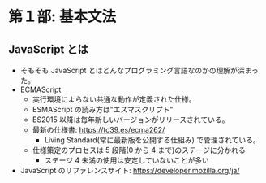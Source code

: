 # 第１部: 基本文法

## JavaScript とは

- そもそも JavaScript とはどんなプログラミング言語なのかの理解が深まった。
- ECMAScript
  - 実行環境によらない共通な動作が定義された仕様。
  - ESMAScript の読み方は"エスマスクリプト"
  - ES2015 以降は毎年新しいバージョンがリリースされている。
  - 最新の仕様書: https://tc39.es/ecma262/
    - Living Standard(常に最新版を公開する仕組み) で管理されている。
  - 仕様策定のプロセスは 5 段階(0 から 4 まで)のステージに分かれる
    - ステージ 4 未満の使用は安定していないことが多い
- JavaScript のリファレンスサイト: https://developer.mozilla.org/ja/

